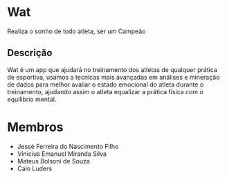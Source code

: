 # Wat
Realiza o sonho de todo atleta, ser um Campeão

## Descrição
Wat é um app que ajudará no treinamento dos atletas de qualquer prática de esportiva, usamos a tecnicas mais avançadas em análises
e mineração de dados para melhor avaliar o estado emocional do atleta durante o treinamento, ajudando assim o atleta
equalizar a prática física com o equilibrio mental.

# Membros

- Jessé Ferreira do Nascimento Filho
- Vinicius Emanuel Miranda Silva
- Mateus Bolsoni de Souza
- Caio Luders

